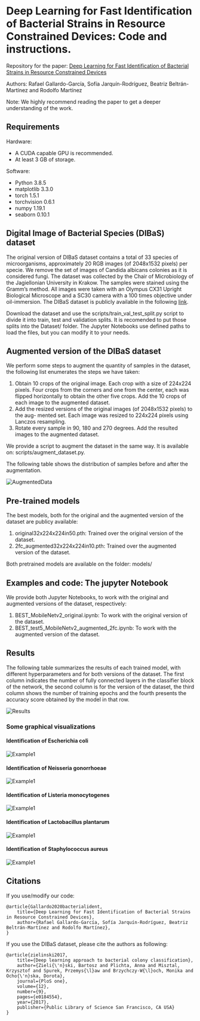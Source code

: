 # Deep Learning for Fast Identification of Bacterial Strains in Resource Constrained Devices: Code and instructions.
Repository for the paper: [Deep Learning for Fast Identification of Bacterial Strains in Resource Constrained Devices](https://gallardorafael.github.io/assets/docs/CONACICDeepLearningBook.pdf)

Authors: Rafael Gallardo-García, Sofía Jarquín-Rodríguez, Beatriz Beltrán-Martínez and Rodolfo Martínez

Note: We highly recommend reading the paper to get a deeper understanding of the work.

## Requirements
Hardware:

- A CUDA capable GPU is recommended.
- At least 3 GB of storage.

Software:

- Python 3.8.5
- matplotlib 3.3.0
- torch 1.5.1
- torchvision 0.6.1
- numpy 1.19.1
- seaborn 0.10.1


## Digital Image of Bacterial Species (DIBaS) dataset
The original version of DIBaS dataset contains a total of 33 species of microorganisms, approximately 20 RGB images (of 2048x1532 pixels) per specie. We remove the set of images of Candida albicans colonies as it is considered fungi. The dataset was collected by the Chair of Microbiology of the Jagiellonian University in Krakow. The samples were stained using the Gramm’s method. All images were taken with an Olympus CX31 Upright Biological Microscope and a SC30 camera with a 100 times objective under oil-immersion. The DIBaS dataset is publicly available in the following [link](http://misztal.edu.pl/software/databases/dibas/).

Download the dataset and use the scripts/train_val_test_split.py script to divide it into train, test and validation splits. It is recomended to put those splits into the Dataset/ folder. The Jupyter Notebooks use defined paths to load the files, but you can modify it to your needs.

## Augmented version of the DIBaS dataset
We perform some steps to augment the quantity of samples in the dataset, the following list enumerates the steps we have taken:

1. Obtain 10 crops of the original image. Each crop with a size of 224x224 pixels.
Four crops from the corners and one from the center, each was flipped horizontally
to obtain the other five crops. Add the 10 crops of each image to the augmented
dataset.
2. Add the resized versions of the original images (of 2048x1532 pixels) to the aug-
mented set. Each image was resized to 224x224 pixels using Lanczos resampling.
3. Rotate every sample in 90, 180 and 270 degrees. Add the resulted images to the
augmented dataset.

We provide a script to augment the dataset in the same way. It is available on: scripts/augment_dataset.py.

The following table shows the distribution of samples before and after the augmentation.

![AugmentedData](res/augmented.png)

## Pre-trained models
The best models, both for the original and the augmented version of the dataset are publicy available:

1. original32x224x224in50.pth: Trained over the original version of the dataset.
2. 2fc_augmented32x224x224in10.pth: Trained over the augmented version of the dataset.

Both pretrained models are available on the folder: models/

## Examples and code: The jupyter Notebook
We provide both Jupyter Notebooks, to work with the original and augmented versions of the dataset, respectively:

1. BEST_MobileNetv2_original.ipynb: To work with the original version of the dataset.
2. BEST_test5_MobileNetv2_augmented_2fc.ipynb: To work with the augmented version of the dataset.

## Results
The following table summarizes the results of each trained model, with different hyperparameters and for both versions of the dataset. The first column indicates the number of fully connected layers in the classifier block of the network, the second column is for the version of the dataset, the third column shows the number of training epochs and the fourth presents the accuracy score obtained by the model in that row.

![Results](res/accuracy.png)

### Some graphical visualizations
#### Identification of Escherichia coli

![Example1](res/Ecoli.png)

#### Identification of Neisseria gonorrhoeae

![Example1](res/gonorrhoea.png)

#### Identification of Listeria monocytogenes

![Example1](res/listeria.png)

#### Identification of Lactobacillus plantarum

![Example1](res/plantarum.png)

#### Identification of Staphylococcus aureus

![Example1](res/staph_aureus.png)

## Citations
If you use/modify our code:
```
@article{Gallardo2020bacterialident,
	title={Deep Learning for Fast Identification of Bacterial Strains in Resource Constrained Devices},
	author={Rafael Gallardo-García, Sofía Jarquín-Rodríguez, Beatriz Beltrán-Martínez and Rodolfo Martínez},
}
```
If you use the DIBaS dataset, please cite the authors as following:
```
@article{zielinski2017,
	title={Deep learning approach to bacterial colony classification},
	author={Zieli{\'n}ski, Bartosz and Plichta, Anna and Misztal, Krzysztof and Spurek, Przemys{\l}aw and Brzychczy-W{\l}och, Monika and Ocho{\'n}ska, Dorota},
	journal={PloS one},
	volume={12},
	number={9},
	pages={e0184554},
	year={2017},
	publisher={Public Library of Science San Francisco, CA USA}
}
